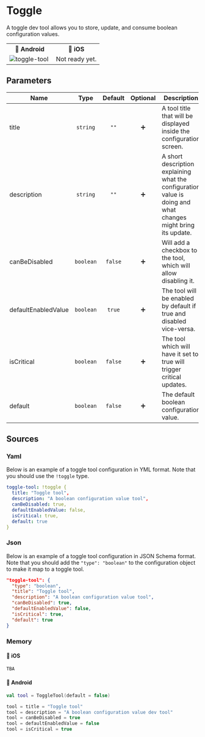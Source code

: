 # Toggle
A toggle dev tool allows you to store, update, and consume boolean configuration values.

<table>
    <tr>
        <th>🤖 Android</th>
        <th>🍏 iOS</th>
    </tr>
    <tr>
        <td width="50%">
            <img alt="toggle-tool" src="https://user-images.githubusercontent.com/12527390/80479540-d19b5700-8957-11ea-8f06-293b75a6db6c.png" />
        </td>
        <td width="50%">
            Not ready yet.
        </td>
    </tr>
</table>

## Parameters

| Name                |    Type   | Default | Optional | Description                                                                                                   |
|---------------------|:---------:|:-------:|:--------:|---------------------------------------------------------------------------------------------------------------|
| title               |  `string` |   `""`  |    ➕    | A tool title that will be displayed inside the configuration screen.                                          |
| description         |  `string` |   `""`  |    ➕    | A short description explaining what the configuration value is doing and what changes might bring its update. |
| canBeDisabled       | `boolean` | `false` |    ➕    | Will add a checkbox to the tool, which will allow disabling it.                                               |
| defaultEnabledValue | `boolean` |  `true` |    ➕    | The tool will be enabled by default if true and disabled vice-versa.                                          |
| isCritical          | `boolean` | `false` |    ➕    | The tool which will have it set to true will trigger critical updates.                                        |
| default             | `boolean` | `false` |    ➕    | The default boolean configuration value.                                                                      |

## Sources

### Yaml
Below is an example of a toggle tool configuration in YML format. Note that you should use the `!toggle` type.
```Yaml
toggle-tool: !toggle {
  title: "Toggle tool",
  description: "A boolean configuration value tool",
  canBeDisabled: true,
  defaultEnabledValue: false,
  isCritical: true,
  default: true
}
```

### Json
Below is an example of a toggle tool configuration in JSON Schema format. Note that you should add the `"type": "boolean"` to the configuration object to make it map to a toggle tool.
```Json
"toggle-tool": {
  "type": "boolean",
  "title": "Toggle tool",
  "description": "A boolean configuration value tool",
  "canBeDisabled": true,
  "defaultEnabledValue": false,
  "isCritical": true,
  "default": true
}
```

### Memory
#### 🍏 iOS
```Swift
TBA 
```
#### 🤖 Android
```Kotlin
val tool = ToggleTool(default = false)

tool = title = "Toggle tool"
tool = description = "A boolean configuration value dev tool"
tool = canBeDisabled = true
tool = defaultEnabledValue = false
tool = isCritical = true
```
